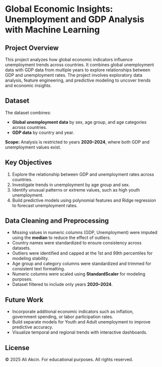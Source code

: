 # Global Economic Insights: Unemployment and GDP Analysis with Machine Learning

## Project Overview
This project analyzes how global economic indicators influence unemployment trends across countries. It combines global unemployment data with GDP data from multiple years to explore relationships between GDP and unemployment rates. The project involves exploratory data analysis, feature engineering, and predictive modeling to uncover trends and economic insights.

## Dataset
The dataset combines:
- **Global unemployment data** by sex, age group, and age categories across countries.
- **GDP data** by country and year.  

**Scope:** Analysis is restricted to years **2020–2024**, where both GDP and unemployment values exist.

## Key Objectives
1. Explore the relationship between GDP and unemployment rates across countries.
2. Investigate trends in unemployment by age group and sex.
3. Identify unusual patterns or extreme values, such as high youth unemployment.
4. Build predictive models using polynomial features and Ridge regression to forecast unemployment rates.

## Data Cleaning and Preprocessing
- Missing values in numeric columns (GDP, Unemployment) were imputed using the **median** to reduce the effect of outliers.
- Country names were standardized to ensure consistency across datasets.
- Outliers were identified and capped at the 1st and 99th percentiles for modeling stability.
- Age group and category columns were standardized and trimmed for consistent text formatting.
- Numeric columns were scaled using **StandardScaler** for modeling purposes.
- Dataset filtered to include only years **2020–2024**.


## Future Work
- Incorporate additional economic indicators such as inflation, government spending, or labor participation rates.
- Build separate models for Youth and Adult unemployment to improve predictive accuracy.
- Visualize temporal and regional trends with interactive dashboards.

## License
© 2025 Ali Akcin. For educational purposes. All rights reserved.

